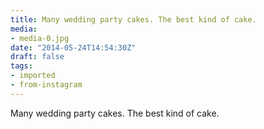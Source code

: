 ```yaml
---
title: Many wedding party cakes. The best kind of cake.
media:
- media-0.jpg
date: "2014-05-24T14:54:30Z"
draft: false
tags:
- imported
- from-instagram
---
```

Many wedding party cakes. The best kind of cake.
